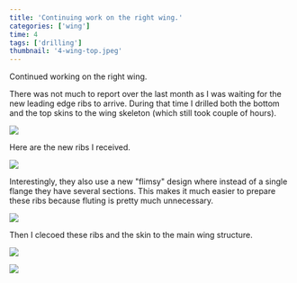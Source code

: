 ```yaml
---
title: 'Continuing work on the right wing.'
categories: ['wing']
time: 4
tags: ['drilling']
thumbnail: '4-wing-top.jpeg'
---
```


Continued working on the right wing.

<!-- more -->

There was not much to report over the last month as I was waiting for the new leading edge ribs to arrive. During that time I drilled both the bottom and the top skins to the wing skeleton (which still took couple of hours).

![](./0-drilled-the-skins.jpeg)

Here are the new ribs I received.

![](./1-new-leading-edge-ribs.jpeg)

Interestingly, they also use a new "flimsy" design where instead of a single flange they have several sections. This makes it much easier to prepare these ribs because fluting is pretty much unnecessary.

![](./2-ribs-deburred.jpeg)

Then I clecoed these ribs and the skin to the main wing structure.

![](./3-leading-edge-clecoed.jpeg)

![](./4-wing-top.jpeg)